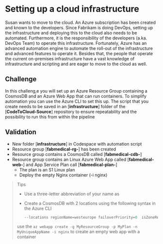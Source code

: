 # Setting up a cloud infrastructure

Susan wants to move to the cloud. An Azure subscription has been created and known to the developers. Since Fabrikam is doing DevOps, setting up the infrastructure and deploying this to the cloud also needs to be automated. Furthermore, it is the responsibility of the developers (a.ka. DevOps Team) to operate this infrastructure. Fortunately, Azure has an advanced automation engine to automate the roll-out of the infrastructure and advanced features to operate it. Besides that, the people that operate the current on-premises infrastructure have a vast knowledge of infrastructure and scripting and are eager to move to the cloud as well.

## Challenge

In this challeng,e you will set up an Azure Resource Group containing a CosmosDB and an Azure Web App that can run containers. To simplify automation you can use the Azure CLI to set this up. The script that you create needs to be saved in an [**infrastructure**] folder of the [**CodeToCloud-Source**] repository to ensure repeatability and the possibility to run this from within the pipeline

## Validation

* New folder [**infrastructure**] in Codespace with automation script
* Resource group [**fabmedical-rg-<studentsuffix>**] has been created
* Resource group contains a CosmosDB called [**fabmedical-cdb-<studentsuffix>**]
* Resource group contains an Linux Azure Web App called [**fabmedical-web-<studentsuffix>**] and App Service Plan call [**fabmedical-plan-<studentsuffix>**]
  * The plan is an S1 Linux plan 
  * Deploy the empty Nginx container (-i nginx) 
  

> Tips
>
> * Use a three-letter abbreviation of your name as <studentsuffix> 
> * Create a CosmosDB with 2 locations using the following syntax in the Azure CLI 
>
>    ```Powershell
>    --locations regionName=westeurope failoverPriority=0  isZoneRedundant=False --locations regionName=northeurope failoverPriority=1 isZoneRedundant=True  enable-multiple-write-locations 
>    ```
> use the `az webapp create -g MyResourceGroup -p MyPlan -n MyUniqueAppName -i nginx` to create an empty web app with a container



